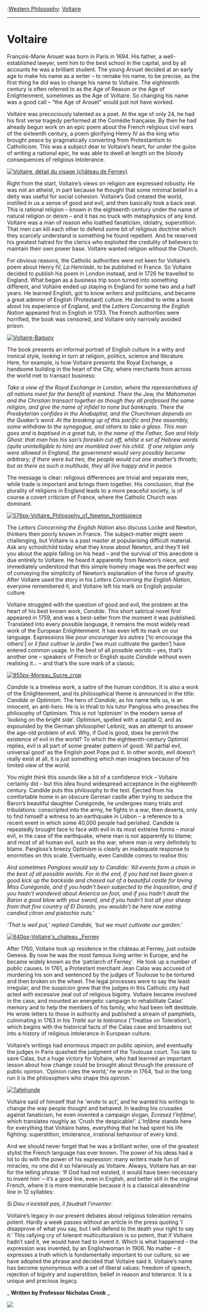 :[Western Philosophy](https://www.theschooloflife.com/thebookoflife/category/leisure/western-philosophy/): [Voltaire](https://www.theschooloflife.com/thebookoflife/voltaire/)

* * *

# Voltaire

François-Marie Arouet was born in Paris in 1694. His father, a well-established lawyer, sent him to the best school in the capital, and by all accounts he was a brilliant student. The young Arouet decided at an early age to make his name as a writer – to remake his name, to be precise, as the first thing he did was to change his name to Voltaire. The eighteenth century is often referred to as the Age of Reason or the Age of Enlightenment, sometimes as the Age of Voltaire. So changing his name was a good call – “the Age of Arouet” would just not have worked.

Voltaire was precociously talented as a poet. At the age of only 24, he had his first verse tragedy performed at the Comédie française. By then he had already begun work on an epic poem about the French religious civil wars of the sixteenth century, a poem glorifying Henry IV as the king who brought peace by pragmatically converting from Protestantism to Catholicism. This was a subject dear to Voltaire’s heart, for under the guise of writing a national epic, he was able to dwell at length on the bloody consequences of religious intolerance.

[![Voltaire, détail du visage (château de Ferney)](https://www.theschooloflife.com/thebookoflife/wp-content/uploads/2016/04/Dapre%CC%80s_Maurice_Quentin_de_La_Tour_Portrait_de_Voltaire_de%CC%81tail_du_visage_cha%CC%82teau_de_Ferney.jpg)](http://www.thebookoflife.org/wp-content/uploads/2016/04/Dapre%CC%80s_Maurice_Quentin_de_La_Tour_Portrait_de_Voltaire_de%CC%81tail_du_visage_cha%CC%82teau_de_Ferney.jpg)

Right from the start, Voltaire’s views on religion are expressed robustly. He was not an atheist, in part because he thought that some minimal belief in a deity was useful for social cohesion. Voltaire’s God created the world, instilled in us a sense of good and evil, and then basically took a back seat. This is rational religion – known in the eighteenth century under the name of natural religion or deism – and it has no truck with metaphysics of any kind. Voltaire was a man of reason who loathed fanaticism, idolatry, superstition. That men can kill each other to defend some bit of religious doctrine which they scarcely understand is something he found repellent. And he reserved his greatest hatred for the clerics who exploited the credulity of believers to maintain their own power base. Voltaire wanted religion without the Church.

For obvious reasons, the Catholic authorities were not keen for Voltaire’s poem about Henry IV, _La Henriade_, to be published in France. So Voltaire decided to publish his poem in London instead, and in 1726 he travelled to England. What began as a business trip soon turned into something different, and Voltaire ended up staying in England for some two and a half years. He learned English, got to know writers and politicians, and became a great admirer of English (Protestant) culture. He decided to write a book about his experience of England, and the _Letters Concerning the English Nation_ appeared first in English in 1733. The French authorities were horrified, the book was censored, and Voltaire only narrowly avoided prison.

[![Voltaire-Baquoy](https://www.theschooloflife.com/thebookoflife/wp-content/uploads/2016/04/Voltaire-Baquoy.gif)](http://www.thebookoflife.org/wp-content/uploads/2016/04/Voltaire-Baquoy.gif)

The book presents an informal portrait of English culture in a witty and ironical style, looking in turn at religion, politics, science and literature. Here, for example, is how Voltaire presents the Royal Exchange, a handsome building in the heart of the City, where merchants from across the world met to transact business:

_Take a view of the Royal Exchange in London, where the representatives of all nations meet for the benefit of mankind. There the Jew, the Mahometan and the Christian transact together as though they all professed the same religion, and give the name of infidel to none but bankrupts. There the Presbyterian confides in the Anabaptist, and the Churchman depends on the Quaker’s word. At the breaking up of this pacific and free assembly, some withdraw to the synagogue, and others to take a glass. This man goes and is baptised in a great tub, in the name of the Father, Son and Holy Ghost: that man has his son’s foreskin cut off, whilst a set of Hebrew words (quite unintelligible to him) are mumbled over his child. &nbsp;If one religion only were allowed in England, the government would very possibly become arbitrary; if there were but two, the people would cut one another’s throats; but as there as such a multitude, they all live happy and in peace._

The message is clear: religious differences are trivial and separate men, while trade is important and brings them together. His conclusion, that the plurality of religions in England leads to a more peaceful society, is of course a covert criticism of France, where the Catholic Church was dominant.

[![576px-Voltaire_Philosophy_of_Newton_frontispiece](https://www.theschooloflife.com/thebookoflife/wp-content/uploads/2016/04/576px-Voltaire_Philosophy_of_Newton_frontispiece.jpg)](http://www.thebookoflife.org/wp-content/uploads/2016/04/576px-Voltaire_Philosophy_of_Newton_frontispiece.jpg)

The _Letters Concerning the English Nation_ also discuss Locke and Newton, thinkers then poorly known in France. The subject-matter might seem challenging, but Voltaire is a past master at popularising difficult material. Ask any schoolchild today what they know about Newton, and they’ll tell you about the apple falling on his head – and the survival of this anecdote is due entirely to Voltaire. He heard it apparently from Newton’s niece, and immediately understood that this simple homely image was the perfect way of conveying the simplicity of Newton’s explanation of the force of gravity. After Voltaire used the story in his _Letters Concerning the English Nation_, everyone remembered it, and Voltaire left his mark on English popular culture.

Voltaire struggled with the question of good and evil, the problem at the heart of his best known work, _Candide_. This short satirical novel first appeared in 1759, and was a best-seller from the moment it was published. Translated into every possible language, it remains the most widely read work of the European Enlightenment. It has even left its mark on our language. Expressions like _pour encourager les autres_ [‘to encourage the others’] or _il faut cultiver le jardin_ [‘we must cultivate the garden’] have entered common usage. In the best of all possible worlds – yes, that’s another one – speakers of French or English quote _Candide_ without even realising it… – and that’s the sure mark of a classic.

[![955px-Moreau_Sucre_crop](https://www.theschooloflife.com/thebookoflife/wp-content/uploads/2016/04/955px-Moreau_Sucre_crop.jpg)](http://www.thebookoflife.org/wp-content/uploads/2016/04/955px-Moreau_Sucre_crop.jpg)

_Candide_ is a timeless work, a satire of the human condition. It is also a work of the Enlightenment, and its philosophical theme is announced in the title: _Candide or Optimism_. The hero of _Candide_, as his name tells us, is an innocent, an anti-hero. He is in thrall to his tutor Pangloss who preaches the philosophy of Optimism. This is not ‘optimism’ in the modern sense of ‘looking on the bright side’. Optimism, spelled with a capital O, and as expounded by the German philosopher Leibniz, was an attempt to answer the age-old problem of evil. Why, if God is good, does he permit the existence of evil in the world? To which the eighteenth-century Optimist replies, evil is all part of some greater pattern of good: ‘All partial evil, universal good’ as the English poet Pope put it. In other words, evil doesn’t really exist at all, it is just something which man imagines because of his limited view of the world.

You might think this sounds like a bit of a confidence trick – Voltaire certainly did – but this idea found widespread acceptance in the eighteenth century. Candide puts this philosophy to the test. Ejected from his comfortable home in an obscure German castle after trying to seduce the Baron’s beautiful daughter Cunégonde, he undergoes many trials and tribulations: conscripted into the army, he fights in a war, then deserts, only to find himself a witness to an earthquake in Lisbon – a reference to a recent event in which some 40,000 people had perished. Candide is repeatedly brought face to face with evil in its most extreme forms – moral evil, in the case of the earthquake, where man is not apparently to blame; and most of all human evil, such as the war, where man is very definitely to blame. Pangloss’s breezy Optimism is clearly an inadequate response to enormities on this scale. Eventually, even Candide comes to realise this:

_And sometimes Pangloss would say to Candide: ‘All events form a chain in the best of all possible worlds. For in the end, if you had not been given a good kick up the backside and chased out of a beautiful castle for loving Miss Cunégonde, and if you hadn’t been subjected to the Inquisition, and if you hadn’t wandered about America on foot, and if you hadn’t dealt the Baron a good blow with your sword, and if you hadn’t lost all your sheep from that fine country of El Dorado, you wouldn’t be here now eating candied citron and pistachio nuts.’_

_‘That is well put,’ replied Candide, ‘but we must cultivate our garden.’_

[![640px-Voltaire's_chateau,_Ferney](https://www.theschooloflife.com/thebookoflife/wp-content/uploads/2016/04/640px-Voltaires_chateau_Ferney.jpeg)](http://www.thebookoflife.org/wp-content/uploads/2016/04/640px-Voltaires_chateau_Ferney.jpeg)

After 1760, Voltaire took up residence in the château at Ferney, just outside Geneva. By now he was the most famous living writer in Europe, and he became widely known as the ‘patriarch of Ferney’. &nbsp;He took up a number of public causes. In 1761, a Protestant merchant Jean Calas was accused of murdering his son and sentenced by the judges of Toulouse to be tortured and then broken on the wheel. The legal processes were to say the least irregular, and the suspicion grew that the judges in this Catholic city had acted with excessive zeal out of religious bigotry. Voltaire became involved in the case, and mounted an energetic campaign to rehabilitate Calas’ memory and to help the members of his family, who had been left destitute. He wrote letters to those in authority and published a stream of pamphlets, culminating in 1763 in his _Traité sur la tolérance_ (‘Treatise on Toleration’), which begins with the historical facts of the Calas case and broadens out into a history of religious intolerance in European culture.

Voltaire’s writings had enormous impact on public opinion, and eventually the judges in Paris quashed the judgment of the Toulouse court. Too late to save Calas, but a huge victory for Voltaire, who had learned an important lesson about how change could be brought about through the pressure of public opinion. ‘Opinion rules the world,’ he wrote in 1764, ‘but in the long run it is the philosophers who shape this opinion.’

[![Tafelrunde](https://www.theschooloflife.com/thebookoflife/wp-content/uploads/2016/04/Tafelrunde.png)](http://www.thebookoflife.org/wp-content/uploads/2016/04/Tafelrunde.png)

Voltaire said of himself that he ‘wrote to act’, and he wanted his writings to change the way people thought and behaved. In leading his crusades against fanaticism, he even invented a campaign slogan, _Ecrasez l’Infâme!_, which translates roughly as ‘Crush the despicable!’. _L’Infâme_ stands here for everything that Voltaire hates, everything that he had spent his life fighting: superstition, intolerance, irrational behaviour of every kind.

And we should never forget that he was a brilliant writer, one of the greatest stylist the French language has ever known. The power of his ideas had a lot to do with the power of his expression: many writers made fun of miracles, no one did it so hilariously as Voltaire. Always, Voltaire has an ear for the telling phrase: ‘If God had not existed, it would have been necessary to invent him’ – it’s a good line, even in English, and better still in the original French, where it is more memorable because it is a classical alexandrine line in 12 syllables:

_Si Dieu n’existait pas, il faudrait l’inventer_.

Voltaire’s legacy in our present debates about religious toleration remains potent. Hardly a week passes without an article in the press quoting ‘I disapprove of what you say, but I will defend to the death your right to say it.’ This rallying cry of tolerant multiculturalism is so potent, that if Voltaire hadn’t said it, we would have had to invent it. Which is what happened – the expression was invented, by an Englishwoman in 1906. No matter – it expresses a truth which is fundamentally important to our culture, so we have adopted the phrase and decided that Voltaire said it. Voltaire’s name has become synonymous with a set of liberal values: freedom of speech, rejection of bigotry and superstition, belief in reason and tolerance. It is a unique and precious legacy.

_ **Written by Professor Nicholas Cronk** _

[![](https://img.youtube.com/vi/LAzKGkTIKpg/0.jpg)](https://www.youtube.com/embed/LAzKGkTIKpg '')
